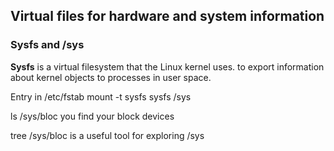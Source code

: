 ## Virtual files for hardware and system information

### Sysfs and /sys

__Sysfs__ is a virtual filesystem that the Linux kernel uses. to export information about kernel objects to processes in user space.

Entry in /etc/fstab
  mount -t sysfs sysfs /sys
  
ls /sys/bloc you find your block devices

tree /sys/bloc is a useful tool for exploring /sys
